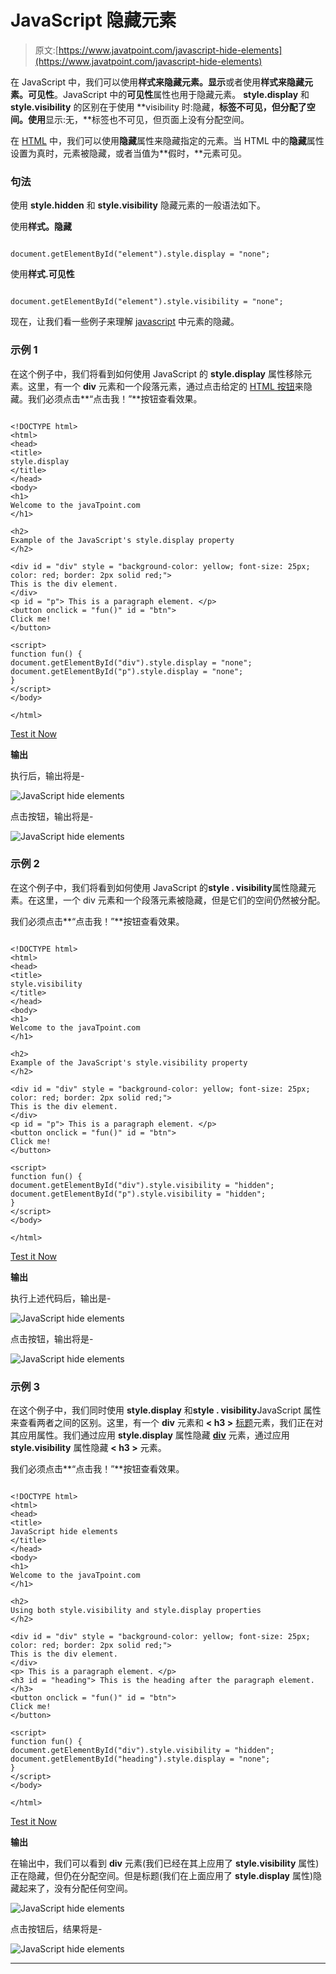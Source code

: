 # JavaScript 隐藏元素

> 原文:[https://www.javatpoint.com/javascript-hide-elements](https://www.javatpoint.com/javascript-hide-elements)

在 JavaScript 中，我们可以使用**样式来隐藏元素。显示**或者使用**样式来隐藏元素。可见性**。JavaScript 中的**可见性**属性也用于隐藏元素。 **style.display** 和 **style.visibility** 的区别在于使用 **visibility 时:隐藏，**标签不可见，但分配了空间。使用**显示:无，**标签也不可见，但页面上没有分配空间。

在 [HTML](https://www.javatpoint.com/html-tutorial) 中，我们可以使用**隐藏**属性来隐藏指定的元素。当 HTML 中的**隐藏**属性设置为真时，元素被隐藏，或者当值为**假时，**元素可见。

### 句法

使用 **style.hidden** 和 **style.visibility** 隐藏元素的一般语法如下。

使用**样式。隐藏**

```

document.getElementById("element").style.display = "none";

```

使用**样式.可见性**

```

document.getElementById("element").style.visibility = "none";

```

现在，让我们看一些例子来理解 [javascript](https://www.javatpoint.com/javascript-tutorial) 中元素的隐藏。

### 示例 1

在这个例子中，我们将看到如何使用 JavaScript 的 **style.display** 属性移除元素。这里，有一个 **div** 元素和一个段落元素，通过点击给定的 [HTML 按钮](https://www.javatpoint.com/html-button-tag)来隐藏。我们必须点击**“点击我！”**按钮查看效果。

```

<!DOCTYPE html>
<html>
<head>
<title>
style.display
</title>
</head>
<body>
<h1>
Welcome to the javaTpoint.com
</h1>

<h2>
Example of the JavaScript's style.display property
</h2>

<div id = "div" style = "background-color: yellow; font-size: 25px; color: red; border: 2px solid red;">
This is the div element.
</div>
<p id = "p"> This is a paragraph element. </p>
<button onclick = "fun()" id = "btn">
Click me!
</button>

<script>
function fun() {
document.getElementById("div").style.display = "none";
document.getElementById("p").style.display = "none";
}
</script>
</body>

</html>

```

[Test it Now](https://www.javatpoint.com/oprweb/test.jsp?filename=javascript-hide-elements1)

**输出**

执行后，输出将是-

![JavaScript hide elements](img/42ec28fd2cdffa6359dd6b45485226f3.png)

点击按钮，输出将是-

![JavaScript hide elements](img/326de8ac42b8374e852700b4ceccba92.png)

### 示例 2

在这个例子中，我们将看到如何使用 JavaScript 的**style . visibility**属性隐藏元素。在这里，一个 div 元素和一个段落元素被隐藏，但是它们的空间仍然被分配。

我们必须点击**“点击我！”**按钮查看效果。

```

<!DOCTYPE html>
<html>
<head>
<title>
style.visibility
</title>
</head>
<body>
<h1>
Welcome to the javaTpoint.com
</h1>

<h2>
Example of the JavaScript's style.visibility property
</h2>

<div id = "div" style = "background-color: yellow; font-size: 25px; color: red; border: 2px solid red;">
This is the div element.
</div>
<p id = "p"> This is a paragraph element. </p>
<button onclick = "fun()" id = "btn">
Click me!
</button>

<script>
function fun() {
document.getElementById("div").style.visibility = "hidden";
document.getElementById("p").style.visibility = "hidden";
}
</script>
</body>

</html>

```

[Test it Now](https://www.javatpoint.com/oprweb/test.jsp?filename=javascript-hide-elements2)

**输出**

执行上述代码后，输出是-

![JavaScript hide elements](img/4d93a62205c10c0d6416182e953bcd46.png)

点击按钮，输出将是-

![JavaScript hide elements](img/db5656e0a1a96dd1ea6cce23b0b15b4b.png)

### 示例 3

在这个例子中，我们同时使用 **style.display** 和**style . visibility**JavaScript 属性来查看两者之间的区别。这里，有一个 **div** 元素和 **< h3 >** [标题](https://www.javatpoint.com/html-heading)元素，我们正在对其应用属性。我们通过应用 **style.display** 属性隐藏 **[div](https://www.javatpoint.com/html-div-tag)** 元素，通过应用 **style.visibility** 属性隐藏 **< h3 >** 元素。

我们必须点击**“点击我！”**按钮查看效果。

```

<!DOCTYPE html>
<html>
<head>
<title>
JavaScript hide elements
</title>
</head>
<body>
<h1>
Welcome to the javaTpoint.com
</h1>

<h2>
Using both style.visibility and style.display properties
</h2>

<div id = "div" style = "background-color: yellow; font-size: 25px; color: red; border: 2px solid red;">
This is the div element.
</div>
<p> This is a paragraph element. </p>
<h3 id = "heading"> This is the heading after the paragraph element. </h3>
<button onclick = "fun()" id = "btn">
Click me!
</button>

<script>
function fun() {
document.getElementById("div").style.visibility = "hidden";
document.getElementById("heading").style.display = "none";
}
</script>
</body>

</html>

```

[Test it Now](https://www.javatpoint.com/oprweb/test.jsp?filename=javascript-hide-elements3)

**输出**

在输出中，我们可以看到 **div** 元素(我们已经在其上应用了 **style.visibility** 属性)正在隐藏，但仍在分配空间。但是标题(我们在上面应用了 **style.display** 属性)隐藏起来了，没有分配任何空间。

![JavaScript hide elements](img/0bcef78ec691a4726f597849ce3c82e8.png)

点击按钮后，结果将是-

![JavaScript hide elements](img/c340a2cda1d18376d363092340e34cc9.png)

* * *